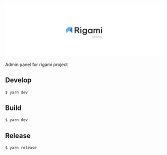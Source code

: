 ![Logo](docs/GitHub_readme_header.png)

Admin panel for rigami project

## Develop
```bash
$ yarn dev
```

## Build
```bash
$ yarn dev
```

## Release
```bash
$ yarn release
```

